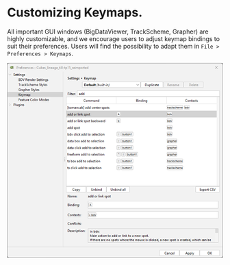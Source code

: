# Customizing Keymaps.

All important GUI windows (BigDataViewer, TrackScheme, Grapher) are highly customizable, and we encourage users to
adjust keymap bindings to suit their preferences. Users will find the possibility to adapt them in
`File > Preferences > Keymaps`.

![keymaps.png](../imgs/keymaps.png)
